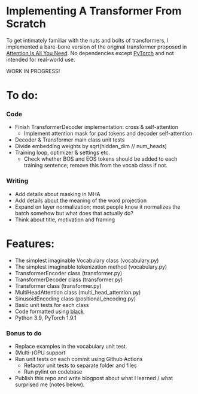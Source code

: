 
# Implementing A Transformer From Scratch
To get intimately familiar with the nuts and bolts of transformers, I implemented a bare-bone version of the original transformer 
proposed in [Attention Is All You Need](https://arxiv.org/abs/1706.03762). No dependencies except [PyTorch](https://pytorch.org/get-started/locally/) and not intended for real-world use.

WORK IN PROGRESS!

# To do:
### Code
- Finish TransformerDecoder implementation: cross & self-attention
  - Implement attention mask for pad tokens and decoder self-attention
- Decoder & Transformer main class unit tests
- Divide embedding weights by sqrt(hidden_dim // num_heads)
- Training loop, optimizer & settings etc.
  - Check whether BOS and EOS tokens should be added to each training sentence; remove this from the vocab class if not.

### Writing
- Add details about masking in MHA
- Add details about the meaning of the word projection
- Expand on layer normalization; most people know it normalizes the batch somehow but what does that actually do?
- Think about title, motivation and framing

# Features:
- The simplest imaginable Vocabulary class (vocabulary.py)
- The simplest imaginable tokenization method (vocabulary.py)
- TransformerEncoder class (transformer.py)
- TransformerDecoder class (transformer.py)
- Transformer class (transformer.py)
- MultiHeadAttention class (multi_head_attention.py)
- SinusoidEncoding class (positional_encoding.py)
- Basic unit tests for each class
- Code formatted using [black](https://github.com/psf/black)
- Python 3.9, PyTorch 1.9.1

### Bonus to do
- Replace examples in the vocabulary unit test.
- (Multi-)GPU support
- Run unit tests on each commit using Github Actions 
  - Refactor unit tests to separate folder and files
  - Run pylint on codebase
- Publish this repo and write blogpost about what I learned / what surprised me (notes below).